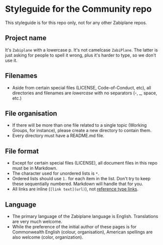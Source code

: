 # Styleguide for the Community repo

This styleguide is for this repo only, not for any other Zabiplane repos.

## Project name

It's `Zabiplane` with a lowercase p. It's not camelcase `ZabiPlane`. The latter is just asking for people to spell it wrong, plus it's harder to type, so we don't use it.

## Filenames

* Aside from certain special files (LICENSE, Code-of-Conduct, etc), all directories and filenames are _lowercase_ with no separators (-, _, space, etc.)

## File organisation

* If there will be more than one file related to a single topic (Working Groups, for instance), please create a new directory to contain them.
* Every directory must have a README.md file.

## File format

* Except for certain special files (LICENSE), all document files in this repo must be in Markdown.
* The character used for unordered lists is `*`.
* Ordered lists should use `1.` for each item in the list. Don't try to keep these sequentially numbered. Markdown will handle that for you.
* All links are inline (`[link text](url)`), not [reference type links](https://www.markdownguide.org/basic-syntax/#reference-style-links).

## Language

* The primary language of the Zabiplane language is English. Translations are very much welcome.
* While the preference of the initial author of these pages is for Commonwealth English (colour, organisation), American spellings are also welcome (color, organization).

